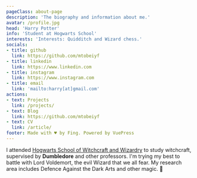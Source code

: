 ```yaml
---
pageClass: about-page
description: 'The biography and information about me.'
avatar: /profile.jpg
head: 'Harry Potter'
info: 'Student at Hogwarts School'
interests: 'Interests: Quidditch and Wizard chess.'
socials:
- title: github
  link: https://github.com/mtobeiyf
- title: linkedin
  link: https://www.linkedin.com
- title: instagram
  link: https://www.instagram.com
- title: email
  link: 'mailto:harry[at]gmail.com'
actions:
- text: Projects
  link: /projects/
- text: Blog
  link: https://github.com/mtobeiyf
- text: CV
  link: /article/
footer: Made with ♥ by Fing. Powered by VuePress
---
```


<AboutCard :frontmatter="$page.frontmatter" >

I attended [Hogwarts School of Witchcraft and Wizardry](https://en.wikipedia.org/wiki/Hogwarts) to study witchcraft, supervised by **Dumbledore** and other professors. I'm trying my best to battle with Lord Voldemort, the evil Wizard that we all fear. My research area includes Defence Against the Dark Arts and other magic. :dizzy:

</AboutCard>

<style lang="stylus">

.theme-container.about-page .page
  background-color #e6ecf0
  min-height calc(100vh)
  
  .last-updated
    display none

</style>